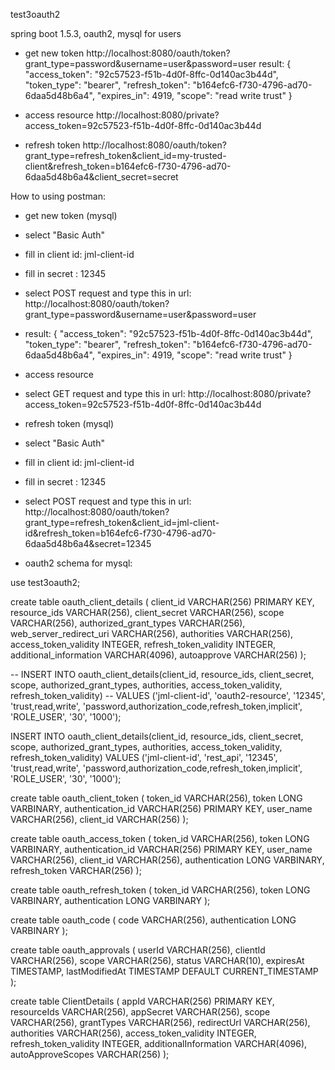 test3oauth2

spring boot 1.5.3, oauth2, mysql for users



- get new token
http://localhost:8080/oauth/token?grant_type=password&username=user&password=user
  result:
{
  "access_token": "92c57523-f51b-4d0f-8ffc-0d140ac3b44d",
  "token_type": "bearer",
  "refresh_token": "b164efc6-f730-4796-ad70-6daa5d48b6a4",
  "expires_in": 4919,
  "scope": "read write trust"
}

- access resource
http://localhost:8080/private?access_token=92c57523-f51b-4d0f-8ffc-0d140ac3b44d


- refresh token
http://localhost:8080/oauth/token?grant_type=refresh_token&client_id=my-trusted-client&refresh_token=b164efc6-f730-4796-ad70-6daa5d48b6a4&client_secret=secret



How to using postman:


- get new token (mysql)
- select "Basic Auth"
- fill in client id: jml-client-id
- fill in secret   : 12345
- select POST request and type this in url: http://localhost:8080/oauth/token?grant_type=password&username=user&password=user

- result:
{
  "access_token": "92c57523-f51b-4d0f-8ffc-0d140ac3b44d",
  "token_type": "bearer",
  "refresh_token": "b164efc6-f730-4796-ad70-6daa5d48b6a4",
  "expires_in": 4919,
  "scope": "read write trust"
}


- access resource
- select GET request and type this in url:  http://localhost:8080/private?access_token=92c57523-f51b-4d0f-8ffc-0d140ac3b44d


- refresh token (mysql)
- select "Basic Auth"
- fill in client id: jml-client-id
- fill in secret   : 12345
- select POST request and type this in url: http://localhost:8080/oauth/token?grant_type=refresh_token&client_id=jml-client-id&refresh_token=b164efc6-f730-4796-ad70-6daa5d48b6a4&secret=12345




- oauth2 schema for mysql:

use test3oauth2;

create table oauth_client_details (
  client_id VARCHAR(256) PRIMARY KEY,
  resource_ids VARCHAR(256),
  client_secret VARCHAR(256),
  scope VARCHAR(256),
  authorized_grant_types VARCHAR(256),
  web_server_redirect_uri VARCHAR(256),
  authorities VARCHAR(256),
  access_token_validity INTEGER,
  refresh_token_validity INTEGER,
  additional_information VARCHAR(4096),
  autoapprove VARCHAR(256)
);


-- INSERT INTO oauth_client_details(client_id, resource_ids, client_secret, scope, authorized_grant_types, authorities, access_token_validity, refresh_token_validity)
-- VALUES ('jml-client-id', 'oauth2-resource', '12345', 'trust,read,write', 'password,authorization_code,refresh_token,implicit', 'ROLE_USER', '30', '1000');

INSERT INTO oauth_client_details(client_id, resource_ids, client_secret, scope, authorized_grant_types, authorities, access_token_validity, refresh_token_validity)
VALUES ('jml-client-id', 'rest_api', '12345', 'trust,read,write', 'password,authorization_code,refresh_token,implicit', 'ROLE_USER', '30', '1000');


create table oauth_client_token (
  token_id VARCHAR(256),
  token LONG VARBINARY,
  authentication_id VARCHAR(256) PRIMARY KEY,
  user_name VARCHAR(256),
  client_id VARCHAR(256)
);


create table oauth_access_token (
  token_id VARCHAR(256),
  token LONG VARBINARY,
  authentication_id VARCHAR(256) PRIMARY KEY,
  user_name VARCHAR(256),
  client_id VARCHAR(256),
  authentication LONG VARBINARY,
  refresh_token VARCHAR(256)
);


create table oauth_refresh_token (
  token_id VARCHAR(256),
  token LONG VARBINARY,
  authentication LONG VARBINARY
);


create table oauth_code (
  code VARCHAR(256), authentication LONG VARBINARY
);

create table oauth_approvals (
	userId VARCHAR(256),
	clientId VARCHAR(256),
	scope VARCHAR(256),
	status VARCHAR(10),
	expiresAt TIMESTAMP,
	lastModifiedAt TIMESTAMP DEFAULT CURRENT_TIMESTAMP
);


create table ClientDetails (
  appId VARCHAR(256) PRIMARY KEY,
  resourceIds VARCHAR(256),
  appSecret VARCHAR(256),
  scope VARCHAR(256),
  grantTypes VARCHAR(256),
  redirectUrl VARCHAR(256),
  authorities VARCHAR(256),
  access_token_validity INTEGER,
  refresh_token_validity INTEGER,
  additionalInformation VARCHAR(4096),
  autoApproveScopes VARCHAR(256)
);




